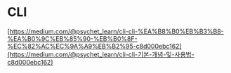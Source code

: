 # CLI































[https://medium.com/@psychet_learn/cli-cli-%EA%B8%B0%EB%B3%B8-%EA%B0%9C%EB%85%90-%EB%B0%8F-%EC%82%AC%EC%9A%A9%EB%B2%95-c8d000ebc162](https://medium.com/@psychet_learn/cli-cli-기본-개념-및-사용법-c8d000ebc162)